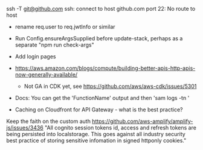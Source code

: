 
ssh -T git@github.com
ssh: connect to host github.com port 22: No route to host


- rename req.user to req.jwtInfo or similar
- Run Config.ensureArgsSupplied before update-stack, perhaps as a separate "npm run check-args"
- Add login pages

- https://aws.amazon.com/blogs/compute/building-better-apis-http-apis-now-generally-available/
  - Not GA in CDK yet, see https://github.com/aws/aws-cdk/issues/5301
- Docs: You can get the 'FunctionName' output and then 'sam logs -tn <FunctionName>'
- Caching on Cloudfront for API Gateway - what is the best practice?

Keep the faith on the custom auth
    https://github.com/aws-amplify/amplify-js/issues/3436
        "All cognito session tokens id, access and refresh tokens are being persisted into localstorage. This goes against all industry security best practice of storing sensitive infomation in signed httponly cookies."